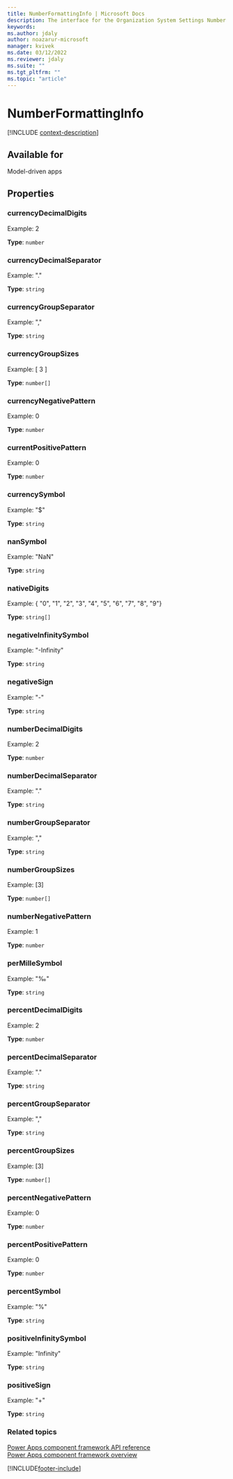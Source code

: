 ```yaml
---
title: NumberFormattingInfo | Microsoft Docs
description: The interface for the Organization System Settings Number Format info exposed to a code component.
keywords:
ms.author: jdaly
author: noazarur-microsoft
manager: kvivek
ms.date: 03/12/2022
ms.reviewer: jdaly
ms.suite: ""
ms.tgt_pltfrm: ""
ms.topic: "article"
---
```


# NumberFormattingInfo

[!INCLUDE [context-description](includes/numberformattinginfo-description.md)]

## Available for 

Model-driven apps

## Properties

### currencyDecimalDigits

 Example: 2

**Type**: `number`

### currencyDecimalSeparator

Example: "."

**Type**: `string`

### currencyGroupSeparator

Example: ","

**Type**: `string`

### currencyGroupSizes

Example: [ 3 ]

**Type**: `number[]`

### currencyNegativePattern

Example: 0

**Type**: `number`

### currentPositivePattern

Example: 0

**Type**: `number`

### currencySymbol

Example: "$"

**Type**: `string`

### nanSymbol

Example: "NaN"

**Type**: `string`

### nativeDigits

Example: { "0", "1", "2", "3", "4", "5", "6", "7", "8", "9"}

**Type**: `string[]`

### negativeInfinitySymbol

Example: "-Infinity"

**Type**: `string`

### negativeSign

Example: "-"

**Type**: `string`

### numberDecimalDigits

Example: 2

**Type**: `number`

### numberDecimalSeparator

Example: "."

**Type**: `string`

### numberGroupSeparator

Example: ","

**Type**: `string`

### numberGroupSizes

Example: [3]

**Type**: `number[]`

### numberNegativePattern

Example: 1

**Type**: `number`

### perMilleSymbol

Example: "‰"

**Type**: `string`

### percentDecimalDigits

Example: 2

**Type**: `number`

### percentDecimalSeparator

Example: "."

**Type**: `string`

### percentGroupSeparator

Example: ","

**Type**: `string`

### percentGroupSizes

Example: [3]

**Type**: `number[]`

### percentNegativePattern

Example: 0

**Type**: `number`

### percentPositivePattern

Example: 0

**Type**: `number`

### percentSymbol

Example: "%"

**Type**: `string`

### positiveInfinitySymbol

Example: "Infinity"

**Type**: `string`

### positiveSign

Example: "+"

**Type**: `string`


### Related topics

[Power Apps component framework API reference](../reference/index.md)<br/>
[Power Apps component framework overview](../overview.md)

[!INCLUDE[footer-include](../../../includes/footer-banner.md)]